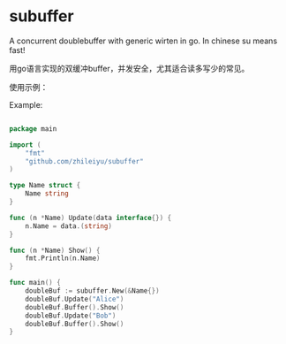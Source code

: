 # subuffer
A concurrent doublebuffer with generic wirten in go. In chinese su means fast!

用go语言实现的双缓冲buffer，并发安全，尤其适合读多写少的常见。

使用示例：

Example:

```go

package main

import (
	"fmt"
	"github.com/zhileiyu/subuffer"
)

type Name struct {
	Name string
}

func (n *Name) Update(data interface{}) {
	n.Name = data.(string)
}

func (n *Name) Show() {
	fmt.Println(n.Name)
}

func main() {
	doubleBuf := subuffer.New(&Name{})
	doubleBuf.Update("Alice")
	doubleBuf.Buffer().Show()
	doubleBuf.Update("Bob")
	doubleBuf.Buffer().Show()
}

```
